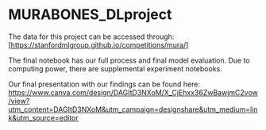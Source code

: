 # MURABONES_DLproject


The data for this project can be accessed through: [https://stanfordmlgroup.github.io/competitions/mura/]

The final notebook has our full process and final model evaluation.
Due to computing power, there are supplemental experiment notebooks.

Our final presentation with our findings can be found here:
https://www.canva.com/design/DAGItD3NXoM/X_CjEhxx36ZwBawjmC2vow/view?utm_content=DAGItD3NXoM&utm_campaign=designshare&utm_medium=link&utm_source=editor
